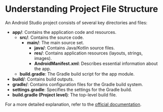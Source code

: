# Understanding Project File Structure

An Android Studio project consists of several key directories and files:

- **app/**: Contains the application code and resources.
  - **src/**: Contains the source code.
    - **main/**: The main source set.
      - **java/**: Contains Java/Kotlin source files.
      - **res/**: Contains application resources (layouts, strings, images).
      - **AndroidManifest.xml**: Describes essential information about the app.
  - **build.gradle**: The Gradle build script for the app module.
- **build/**: Contains build outputs.
- **gradle/**: Contains configuration files for the Gradle build system.
- **settings.gradle**: Specifies the settings for the Gradle build.
- **build.gradle (Project level)**: The top-level build file.

For a more detailed explanation, refer to the [official documentation](https://developer.android.com/studio/projects).
